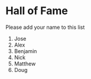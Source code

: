# Hall of Fame
Please add your name to this list

1. Jose
2. Alex
3. Benjamin
4. Nick
5. Matthew
6. Doug
